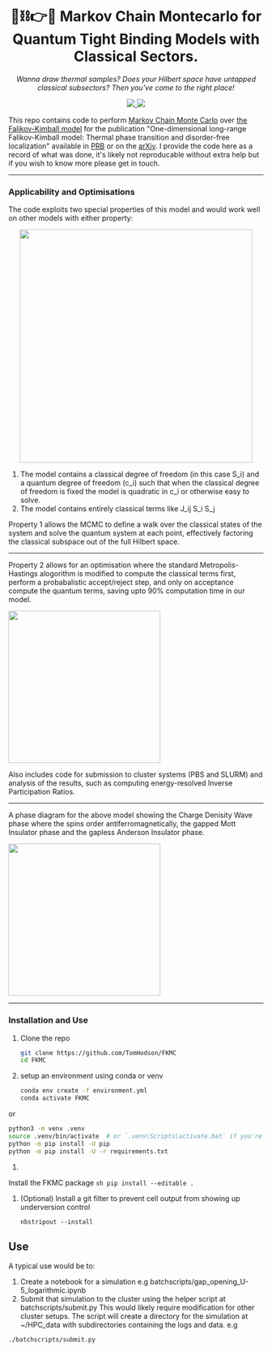 <h1 align="center">🎲⛓👉🧪  Markov Chain Montecarlo for Quantum Tight Binding Models with Classical Sectors.</h1>
<p align="center">
    <em>Wanna draw thermal samples? Does your Hilbert space have untapped classical subsectors? Then you've come to the right place!</em>
</p>

<p align="center">
<a href="https://zenodo.org/badge/174118363">
    <img src="https://zenodo.org/badge/174118363.svg"/>
</a>
<a href="https://wfxr.mit-license.org/2017">
        <img src="https://img.shields.io/badge/License-MIT-brightgreen.svg"/>
</a>
</p>

This repo contains code to perform [Markov Chain Monte Carlo][mcmc] over [the Falikov-Kimball model][fk] for the publication "One-dimensional long-range Falikov-Kimball model: Thermal phase transition and disorder-free localization" available in [PRB][prb] or on the [arXiv][arxiv]. I provide the code here as a record of what was done, it's likely not reproducable without extra help but if you wish to know more please get in touch.

[prb]: https://journals.aps.org/prb/abstract/10.1103/PhysRevB.104.045116
[arxiv]: https://arxiv.org/abs/2103.11735

---

### Applicability and Optimisations 

The code exploits two special properties of this model and would work well on other models with either property:

<p align="center">
  <img width="460" src="https://user-images.githubusercontent.com/2063944/111747025-17724e00-888f-11eb-928a-a98f2f65d70f.png">
</p>

1. The model contains a classical degree of freedom (in this case S_i) and a quantum degree of freedom (c_i) such that when the classical degree of freedom is fixed the model is quadratic in c_i or otherwise easy to solve.
2. The model contains entirely classical terms like J_ij S_i S_j

Property 1 allows the MCMC to define a walk over the classical states of the system and solve the quantum system at each point, effectively factoring the classical subspace out of the full Hilbert space. 

---

Property 2 allows for an optimisation where the standard Metropolis-Hastings alogorithm is modified to compute the classical terms first, perform a probabalistic accept/reject step, and only on acceptance compute the quantum terms, saving upto 90% computation time in our model.

<p align="left">
  <img height="300" src="https://user-images.githubusercontent.com/2063944/111749795-8f8e4300-8892-11eb-9d0a-afab6a83d964.png">
</p>

Also includes code for submission to cluster systems (PBS and SLURM) and analysis of the results, such as computing energy-resolved Inverse Participation Ratios.

[mcmc]: https://arxiv.org/abs/cond-mat/9612186
[fk]: https://arxiv.org/abs/math-ph/0502041

---
A phase diagram for the above model showing the Charge Denisity Wave phase where the spins order antiferromagnetically, the gapped Mott Insulator phase and the gapless Anderson Insulator phase.
<p align="left">
  <img height="300" src="https://user-images.githubusercontent.com/2063944/111750304-5bffe880-8893-11eb-8e4d-73276c1240fb.png">
</p>

---

### Installation and Use
1. Clone the repo
    ```sh
    git clone https://github.com/TomHodson/FKMC
    cd FKMC
    ```
1. setup an environment using conda or venv
    ```sh
    conda env create -f environment.yml
    conda activate FKMC
    ```
or
   ```sh
   python3 -m venv .venv
   source .venv/bin/activate  # or `.venv\Scripts\activate.bat` if you're using Windows
   python -m pip install -U pip
   python -m pip install -U -r requirements.txt
   ```
1.
Install the FKMC package
    ```sh
    pip install --editable .
    ```
   
1. (Optional) Install a git filter to prevent cell output from showing up underversion control
    ```ssh
    nbstripout --install
    ```
    
## Use
A typical use would be to:
1. Create a notebook for a simulation e.g batchscripts/gap_opening_U-5_logarithmic.ipynb
1. Submit that simulation to the cluster using the helper script at batchscripts/submit.py This would likely require modification for other cluster setups. The script will create a directory for the simulation at ~/HPC_data with subdirectories containing the logs and data. e.g
```sh
./batchscripts/submit.py 
```
